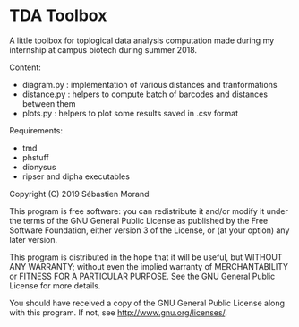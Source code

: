 # TDA Toolbox

A little toolbox for toplogical data analysis computation made during my internship at campus biotech during summer 2018.

Content:
- diagram.py : implementation of various distances and tranformations
- distance.py : helpers to compute batch of barcodes and distances between them
- plots.py : helpers to plot some results saved in .csv format

Requirements:
- tmd
- phstuff
- dionysus
- ripser and dipha executables



Copyright (C) 2019 Sébastien Morand

This program is free software: you can redistribute it and/or modify
it under the terms of the GNU General Public License as published by
the Free Software Foundation, either version 3 of the License, or
(at your option) any later version.

This program is distributed in the hope that it will be useful,
but WITHOUT ANY WARRANTY; without even the implied warranty of
MERCHANTABILITY or FITNESS FOR A PARTICULAR PURPOSE.  See the
GNU General Public License for more details.

You should have received a copy of the GNU General Public License
along with this program.  If not, see <http://www.gnu.org/licenses/>.
